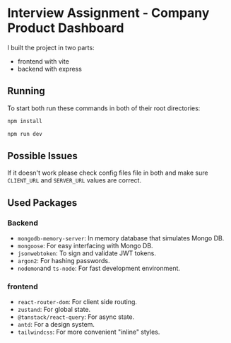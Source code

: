 # Interview Assignment - Company Product Dashboard

I built the project in two parts:

- frontend with vite
- backend with express


## Running
To start both run these commands in both of their root directories:
```bash
npm install
```
```bash
npm run dev
```

## Possible Issues

If it doesn't work please check config files file in both and make sure `CLIENT_URL` and `SERVER_URL` values are correct.


## Used Packages

### Backend
- `mongodb-memory-server`: In memory database that simulates Mongo DB.
- `mongoose`: For easy interfacing with Mongo DB.
- `jsonwebtoken`: To sign and validate JWT tokens.
- `argon2`: For hashing passwords.
- `nodemon`and `ts-node`: For fast development environment.

### frontend
- `react-router-dom`: For client side routing.
- `zustand`: For global state.
- `@tanstack/react-query`: For async state.
- `antd`: For a design system.
- `tailwindcss`: For more convenient "inline" styles.
